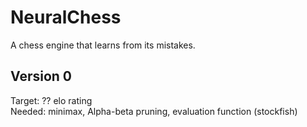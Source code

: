 # NeuralChess
A chess engine that learns from its mistakes.

## Version 0
Target: ?? elo rating   
Needed: minimax, Alpha-beta pruning, evaluation function (stockfish)
